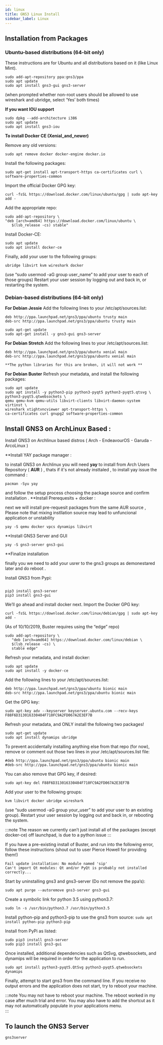 ```yaml
---
id: linux
title: GNS3 Linux Install
sidebar_label: Linux
---
```


## Installation from Packages

### Ubuntu-based distributions (64-bit only)
These instructions are for Ubuntu and all distributions based on it (like Linux Mint).

```
sudo add-apt-repository ppa:gns3/ppa
sudo apt update                                
sudo apt install gns3-gui gns3-server
```

(when prompted whether non-root users should be allowed to use wireshark and ubridge, select ‘Yes’ both times)

**If you want IOU support**

```
sudo dpkg --add-architecture i386
sudo apt update
sudo apt install gns3-iou
```

**To install Docker CE (Xenial_and_newer)**

Remove any old versions:
```
sudo apt remove docker docker-engine docker.io
```

Install the following packages:
```
sudo apt-get install apt-transport-https ca-certificates curl \ software-properties-common
```

Import the official Docker GPG key:
```
curl -fsSL https://download.docker.com/linux/ubuntu/gpg | sudo apt-key add -
```

Add the appropriate repo:
```
sudo add-apt-repository \
"deb [arch=amd64] https://download.docker.com/linux/ubuntu \
   $(lsb_release -cs) stable"
```

Install Docker-CE:
```
sudo apt update
sudo apt install docker-ce
```

Finally, add your user to the following groups:
```
ubridge libvirt kvm wireshark docker
```

(use “sudo usermod -aG group user_name” to add your user to each of those groups)
Restart your user session by logging out and back in, or restarting the system.

### Debian-based distributions (64-bit only)

**For Debian Jessie**
Add the following lines to your /etc/apt/sources.list:
```
deb http://ppa.launchpad.net/gns3/ppa/ubuntu trusty main
deb-src http://ppa.launchpad.net/gns3/ppa/ubuntu trusty main

sudo apt-get update
sudo apt-get install -y gns3-gui gns3-server
```

**For Debian Stretch**
Add the following lines to your /etc/apt/sources.list:
```
deb http://ppa.launchpad.net/gns3/ppa/ubuntu xenial main
deb-src http://ppa.launchpad.net/gns3/ppa/ubuntu xenial main

**The python libraries for this are broken, it will not work **
```

**For Debian Buster**
Refresh your metadata, and install the following packages:
```
sudo apt update
sudo apt install -y python3-pip python3-pyqt5 python3-pyqt5.qtsvg \
python3-pyqt5.qtwebsockets \
qemu qemu-kvm qemu-utils libvirt-clients libvirt-daemon-system virtinst \
wireshark xtightvncviewer apt-transport-https \
ca-certificates curl gnupg2 software-properties-common
```

## Install GNS3 on ArchLinux Based :
Install GNS3 on Archlinux based distros ( Arch - EndeavourOS - Garuda - ArcoLinux ) 

**Install YAY package manager :

to install GNS3 on Archlinux you will need **yay** to install from Arch Users Repository ( **AUR** )  , thats if it's not already insttaled , to install yay issue the command :

```
pacman -Syu yay 
```
and follow the setup process choosing the package source and confirm installation .
**Install Prerequesits + docker :

next we will install pre-requesit packages from the same AUR source , Please note that mixing instllation source may lead to unfuncional application or unstability 
```
yay -S qemu docker vpcs dynamips libvirt 
```
**Install GNS3 Server and GUI 

```
yay -S gns3-server gns3-gui 
```
**Finalize installation 

finally you we need to add your usrer to the gns3 groups as demonestared later and do reboot . 

Install GNS3 from Pypi:
```

pip3 install gns3-server
pip3 install gns3-gui
```
We’ll go ahead and install docker next.  Import the Docker GPG key:
```
curl -fsSL https://download.docker.com/linux/debian/gpg | sudo apt-key add -
```
(As of 10/10/2019, Buster requires using the “edge” repo)
```
sudo add-apt-repository \
   "deb [arch=amd64] https://download.docker.com/linux/debian \
   $(lsb_release -cs) \
   stable edge"
```
Refresh your metadata, and install docker:
```
sudo apt update
sudo apt install -y docker-ce
```
Add the following lines to your /etc/apt/sources.list:
```
deb http://ppa.launchpad.net/gns3/ppa/ubuntu bionic main
deb-src http://ppa.launchpad.net/gns3/ppa/ubuntu bionic main
```
Get the GPG key:
```
sudo apt-key adv --keyserver keyserver.ubuntu.com --recv-keys F88F6D313016330404F710FC9A2FD067A2E3EF7B
```
Refresh your metadata, and ONLY install the following two packages!
```
sudo apt-get update
sudo apt install dynamips ubridge
```
To prevent accidentally installing anything else from that repo (for now), remove or comment out those two lines in your /etc/apt/sources.list file:
```
#deb http://ppa.launchpad.net/gns3/ppa/ubuntu bionic main
#deb-src http://ppa.launchpad.net/gns3/ppa/ubuntu bionic main
```
You can also remove that GPG key, if desired:
```
sudo apt-key del F88F6D313016330404F710FC9A2FD067A2E3EF7B
```
Add your user to the following groups:
```
kvm libvirt docker ubridge wireshark
```
(use “sudo usermod -aG group your_user” to add your user to an existing group).
Restart your user session by logging out and back in, or rebooting the system.

:::note
The reason we currently can’t just install all of the packages (except docker-ce) off launchpad, is due to a python issue
:::


If you have a pre-existing install of Buster, and run into the following error, follow these instructions (shout out to user Pierce Howell for providing them!)

```
Fail update installation: No module named 'sip'
Can't import Qt modules: Qt and/or PyQt is probably not installed correctly...
```

Start by uninstalling gns3 and gns3-server (Do not remove the ppa’s):
```
sudo apt purge --autoremove gns3-server gns3-gui
```

Create a symbolic link for python 3.5 using python3.7:
```
sudo ln -s /usr/bin/python3.7 /usr/bin/python3.5
```

Install python-pip and python3-pip to use the gns3 from source:
```sudo apt install python-pip python3-pip```

Install from PyPi as listed:
```
sudo pip3 install gns3-server
sudo pip3 install gns3-gui
```

Once installed, additional dependencies such as QtSvg, qtwebsockets, and dynamips will be required in order for the application to run.
```
sudo apt install python3-pyqt5.QtSvg python3-pyqt5.qtwebsockets dynamips
```

Finally, attempt to start gns3 from the command line. If you receive no output errors and the application does not start, try to reboot your machine.

:::note
You may not have to reboot your machine. The reboot worked in my case after much trial and error. You may also have to add the shortcut as it may not automatically populate in your applications menu.  
:::


## To launch the GNS3 Server
```
gns3server
```

